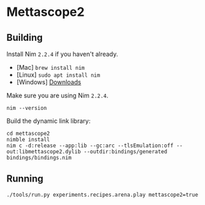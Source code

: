 # Mettascope2

## Building

Install Nim `2.2.4` if you haven't already.
* [Mac] `brew install nim`
* [Linux] `sudo apt install nim`
* [Windows] [Downloads](https://nim-lang.org/install.html)

Make sure you are using Nim `2.2.4`.
```
nim --version
```

Build the dynamic link library:

```
cd mettascope2
nimble install
nim c -d:release --app:lib --gc:arc --tlsEmulation:off --out:libmettascope2.dylib --outdir:bindings/generated bindings/bindings.nim
```

## Running

```
./tools/run.py experiments.recipes.arena.play mettascope2=true
```
